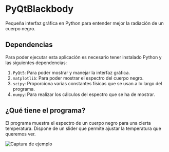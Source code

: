 # PyQtBlackbody

Pequeña interfaz gráfica en Python para entender mejor la radiación de un cuerpo negro.

## Dependencias

Para poder ejecutar esta aplicación es necesario tener instalado Python y las siguientes dependencias:

1. `PyQt5`: Para poder mostrar y manejar la interfaz gráfica.
2. `matplotlib`: Para poder mostrar el espectro del cuerpo negro.
3. `scipy`: Proporciona varias constantes físicas que se usan a lo largo del programa.
4. `numpy`: Para realizar los cálculos del espectro que se ha de mostrar.

## ¿Qué tiene el programa?

El programa muestra el espectro de un cuerpo negro para una cierta temperatura. Dispone de un slider que permite ajustar la temperatura que queremos ver.

![Captura de ejemplo](Capturas/CapturaBlackbody.png "Ejemplo")
